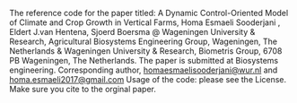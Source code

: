 The reference code for the paper titled: A Dynamic Control-Oriented Model of Climate and Crop Growth in Vertical Farms, Homa Esmaeli Sooderjani , Eldert J.van Hentena, Sjoerd Boersma @ Wageningen University & Research, Agricultural Biosystems Engineering Group, Wageningen, The Netherlands
&  Wageningen University & Research, Biometris Group, 6708 PB Wageningen, The Netherlands. 
The paper is submitted at Biosystems engineering. 
Corresponding author, homaesmaelisooderjani@wur.nl and homa.esmaeli2017@gmail.com
Usage of the code: please see the License. Make sure you cite to the orginal paper. 
